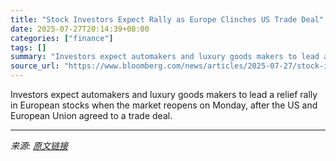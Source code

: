 ```yaml
---
title: "Stock Investors Expect Rally as Europe Clinches US Trade Deal"
date: 2025-07-27T20:14:39+08:00
categories: ["finance"]
tags: []
summary: "Investors expect automakers and luxury goods makers to lead a relief rally in European stocks when the market reopens on Monday, after the US and European Union agreed to a trade deal."
source_url: "https://www.bloomberg.com/news/articles/2025-07-27/stock-investors-expect-rally-as-europe-clinches-us-trade-deal"
---
```


Investors expect automakers and luxury goods makers to lead a relief rally in European stocks when the market reopens on Monday, after the US and European Union agreed to a trade deal.

---

*来源: [原文链接](https://www.bloomberg.com/news/articles/2025-07-27/stock-investors-expect-rally-as-europe-clinches-us-trade-deal)*

